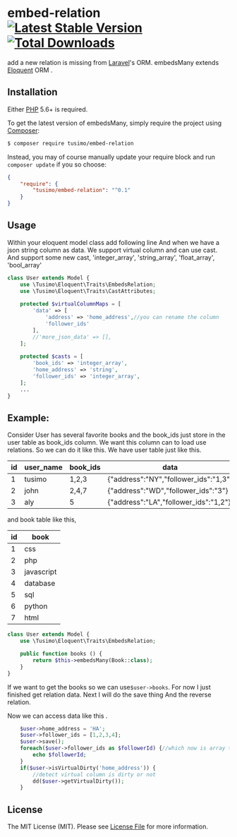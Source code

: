 embed-relation
[![Latest Stable Version](http://img.shields.io/github/release/tusimo/embed-relation.svg)](https://packagist.org/packages/tusimo/embed-relation) [![Total Downloads](http://img.shields.io/packagist/dm/tusimo/embed-relation.svg)](https://packagist.org/packages/tusimo/embed-relation) 
==================
add a new relation is missing from [Laravel](https://laravel.com/)'s ORM. embedsMany extends [Eloquent](https://laravel.com/docs/master/eloquent) ORM .


## Installation

Either [PHP](https://php.net) 5.6+ is required.

To get the latest version of embedsMany, simply require the project using [Composer](https://getcomposer.org):

```bash
$ composer require tusimo/embed-relation
```

Instead, you may of course manually update your require block and run `composer update` if you so choose:

```json
{
    "require": {
        "tusimo/embed-relation": "^0.1"
    }
}
```

## Usage

Within your eloquent model class add following line
And when we have a json string column as data. We support virtual column and can use cast.
And support some new cast, 'integer_array', 'string_array', 'float_array', 'bool_array'
```php
class User extends Model {
    use \Tusimo\Eloquent\Traits\EmbedsRelation;
    use \Tusimo\Eloquent\Traits\CastAttributes;
    
    protected $virtualColumnMaps = [
        'data' => [
            'address' => 'home_address',//you can rename the column
            'follower_ids'
        ],
        //'more_json_data' => [],
    ];
    
    protected $casts = [
        'book_ids' => 'integer_array',
        'home_address' => 'string',
        'follower_ids' => 'integer_array',
    ];
    ...
}
```

## Example:
Consider User has several favorite books and the book_ids just store in the user table as book_ids column.
We want this column can to load use relations.
So we can do it like this.
We have user table just like this.

| id | user_name | book_ids | data |
|----|-----------|----------|------|
| 1  | tusimo    | 1,2,3    |{"address":"NY","follower_ids":"1,3"}|
| 2  | john      | 2,4,7    |{"address":"WD","follower_ids":"3"}|
| 3  | aly       | 5        |{"address":"LA","follower_ids":"1,2"}|

and book table like this,

| id | book       |
|----|------------|
| 1  | css        |
| 2  | php        |
| 3  | javascript |
| 4  | database   |
| 5  | sql        |
| 6  | python     |
| 7  | html       |

```php
class User extends Model {
    use \Tusimo\Eloquent\Traits\EmbedsRelation;

    public function books () {
        return $this->embedsMany(Book::class);
    }
}
```

If we want to get the books so we can use`$user->books`.
For now I just finished get relation data.
Next I will do the save thing And the reverse relation.

Now we can access data like this .

```php
    $user->home_address = 'HA';
    $user->follower_ids = [1,2,3,4];
    $user->save();
    foreach($user->follower_ids as $followerId) {//which now is array type
        echo $followerId;
    }
    if($user->isVirtualDirty('home_address')) {
        //detect virtual column is dirty or not 
        dd($user->getVirtualDirty());
    }
```

## License

The MIT License (MIT). Please see [License File](LICENSE) for more information.

[link-contributors]: ../../contributors
